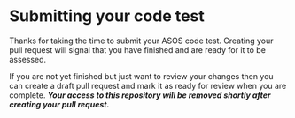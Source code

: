 # Submitting your code test

Thanks for taking the time to submit your ASOS code test. Creating your pull request will signal that you have finished and are ready for it to be assessed.

If you are not yet finished but just want to review your changes then you can create a draft pull request and mark it as ready for review when you are complete. ***Your access to this repository will be removed shortly after creating your pull request.***
